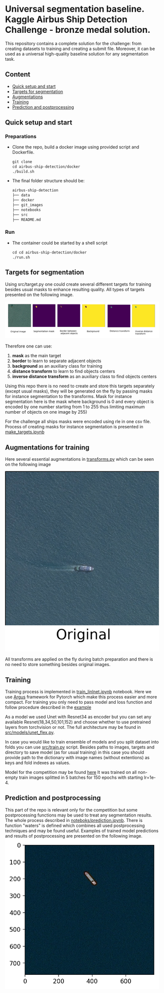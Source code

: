 # Universal segmentation baseline. Kaggle Airbus Ship Detection Challenge - bronze medal solution. 

This repository contains a complete solution for the challenge: from creating datasets to training and creating a submit file. Moreover, it can be used as a universal high-quality baseline solution for any segmentation task.


## Content

*  [Quick setup and start](#quickstart)
*  [Targets for segmentation](#targets)
*  [Augmentations](#augmentations)
*  [Training](#training)
*  [Prediction and postprocessing](#prediction)

## Quick setup and start  <a name="quickstart"/>

### Preparations 

* Clone the repo, build a docker image using provided script and Dockerfile. 

    ```
    git clone 
    cd airbus-ship-detection/docker
    ./build.sh
    ```
* The final folder structure should be:
  
    ```
    airbus-ship-detection
    ├── data
    ├── docker
    ├── git_images
    ├── notebooks
    ├── src
    ├── README.md
    ```

### Run

* The container could be started by a shell script

    ```
    cd cd airbus-ship-detection/docker
    ./run.sh
    ```

## Targets for segmentation  <a name="targets"/>

Using src/target.py one could create several different targets for training besides usual masks to enhance resulting quality. All types of targets presented on the following image.

![targets](git_images/targets.png "Targets")

Therefore one can use:
 1) **mask** as the main target
 2) **border** to learn to separate adjacent objects
 3) **background** as an auxiliary class for training
 4) **distance transform** to learn to find objects centers
 5) **inverse distance transform** as an auxiliary class to find objects centers
 
 Using this repo there is no need to create and store this targets separately (except usual masks), they will be generated on the fly by passing masks for instance segmentation to the transforms.
 Mask for instance segmentation here is the mask where background is 0 and every object is encoded by one number starting from 1 to 255 thus limiting maximum number of objects on one image by 255)
 
 For the challenge all ships masks were encoded using rle in one csv file. Process of creating masks for instance segmentation is presented in [make_targets.ipynb](notebooks/make_targets.ipynb)
 
 ## Augmentations for training  <a name="augmentations"/>
 
 Here several essential augmentations in [transforms.py](src/transforms.py) which can be seen on the following image
 
![augmentations](git_images/augmentations.gif "Augmentations")

All transforms are applied on the fly during batch preparation and there is no need to store something besides original images.

 ## Training  <a name="training"/>
 
 Training process is implemented in [train_linlnet.ipynb](/notebooks/train_linknet.ipynb) notebook.
 Here we use [Argus](https://github.com/lRomul/argus) framework for Pytorch which make this process easier and more compact.
 For training you only need to pass model and loss function and follow procedure described in the [example](https://github.com/lRomul/argus#examples)
 
 As a model we used Unet with Resnet34 as encoder but you can set any available Resnet(18,34,50,101,152) and choose whether to use pretrained layers from torchvision or not.
 The full architecture may be found in [src/models/unet_flex.py](src/models/unet_flex.py).
 
 In case you would like to train ensemble of models and you split dataset into folds you can use [src/train.py](src/train.py) script.
 Besides paths to images, targets and directory to save model (as for usual training) in this case you should provide path to the dictionary with image names (without extentions) as keys and fold indexes as values.
 
 Model for the competition may be found [here](https://my.pcloud.com/publink/show?code=XZSoBO7ZwU4RhgBeioXUW1aLJxFDamFfna3y)
 It was trained on all non-empty train images splitted in 5 batches for 150 epochs with starting lr=1e-4.
 
 ## Prediction  and postprocessing <a name="prediction"/>
 
 This part of the repo is relevant only for the competition but some postprocessing functions may be used to treat any segmentation results.
 The whole process described in [noteboks/prediction.ipynb](notebooks/prediction.ipynb). There is function "waters" is defined which combines all used postprocessing techniques and may be found useful.
 Examples of trained model predictions and results of postprocessing are presented on the following image.
 ![predictions](git_images/predictions.gif "Predictions")
 
 
 
 
